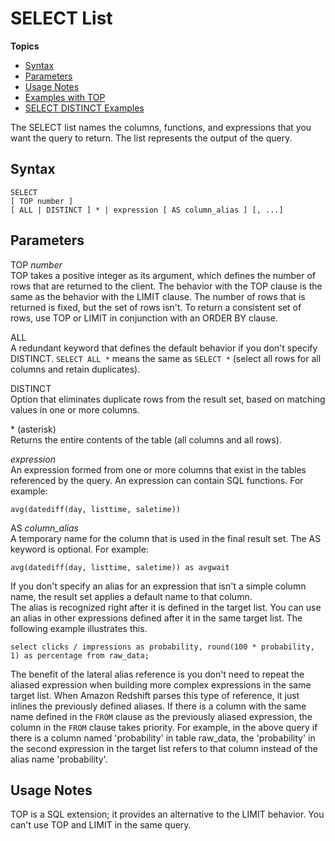 # SELECT List<a name="r_SELECT_list"></a>

**Topics**
+ [Syntax](#r_SELECT_list-synopsis)
+ [Parameters](#r_SELECT_list-parameters)
+ [Usage Notes](#r_SELECT_list_usage_notes)
+ [Examples with TOP](r_Examples_with_TOP.md)
+ [SELECT DISTINCT Examples](r_DISTINCT_examples.md)

The SELECT list names the columns, functions, and expressions that you want the query to return\. The list represents the output of the query\. 

## Syntax<a name="r_SELECT_list-synopsis"></a>

```
SELECT
[ TOP number ]
[ ALL | DISTINCT ] * | expression [ AS column_alias ] [, ...]
```

## Parameters<a name="r_SELECT_list-parameters"></a>

TOP *number*   
TOP takes a positive integer as its argument, which defines the number of rows that are returned to the client\. The behavior with the TOP clause is the same as the behavior with the LIMIT clause\. The number of rows that is returned is fixed, but the set of rows isn't\. To return a consistent set of rows, use TOP or LIMIT in conjunction with an ORDER BY clause\. 

ALL   
A redundant keyword that defines the default behavior if you don't specify DISTINCT\. `SELECT ALL *` means the same as `SELECT *` \(select all rows for all columns and retain duplicates\)\. 

DISTINCT   
Option that eliminates duplicate rows from the result set, based on matching values in one or more columns\. 

\* \(asterisk\)   
Returns the entire contents of the table \(all columns and all rows\)\. 

 *expression*   
An expression formed from one or more columns that exist in the tables referenced by the query\. An expression can contain SQL functions\. For example:   

```
avg(datediff(day, listtime, saletime))
```

AS *column\_alias*   
A temporary name for the column that is used in the final result set\. The AS keyword is optional\. For example:   

```
avg(datediff(day, listtime, saletime)) as avgwait
```
If you don't specify an alias for an expression that isn't a simple column name, the result set applies a default name to that column\.   
The alias is recognized right after it is defined in the target list\. You can use an alias in other expressions defined after it in the same target list\. The following example illustrates this\.   

```
select clicks / impressions as probability, round(100 * probability, 1) as percentage from raw_data;                       
```
The benefit of the lateral alias reference is you don't need to repeat the aliased expression when building more complex expressions in the same target list\. When Amazon Redshift parses this type of reference, it just inlines the previously defined aliases\. If there is a column with the same name defined in the `FROM` clause as the previously aliased expression, the column in the `FROM` clause takes priority\. For example, in the above query if there is a column named 'probability' in table raw\_data, the 'probability' in the second expression in the target list refers to that column instead of the alias name 'probability'\. 

## Usage Notes<a name="r_SELECT_list_usage_notes"></a>

TOP is a SQL extension; it provides an alternative to the LIMIT behavior\. You can't use TOP and LIMIT in the same query\.